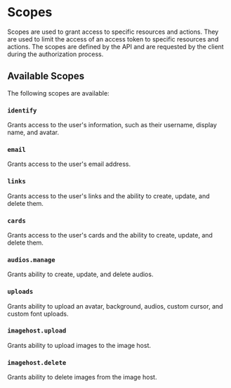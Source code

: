# Scopes

Scopes are used to grant access to specific resources and actions. They are used to limit the access of an access token to specific resources and actions. The scopes are defined by the API and are requested by the client during the authorization process.

## Available Scopes

The following scopes are available:

### `identify`

Grants access to the user's information, such as their username, display name, and avatar.

### `email`

Grants access to the user's email address.

### `links`

Grants access to the user's links and the ability to create, update, and delete them.

### `cards`

Grants access to the user's cards and the ability to create, update, and delete them.

### `audios.manage`

Grants ability to create, update, and delete audios.

### `uploads`

Grants ability to upload an avatar, background, audios, custom cursor, and custom font uploads.

### `imagehost.upload`

Grants ability to upload images to the image host.

### `imagehost.delete`

Grants ability to delete images from the image host.